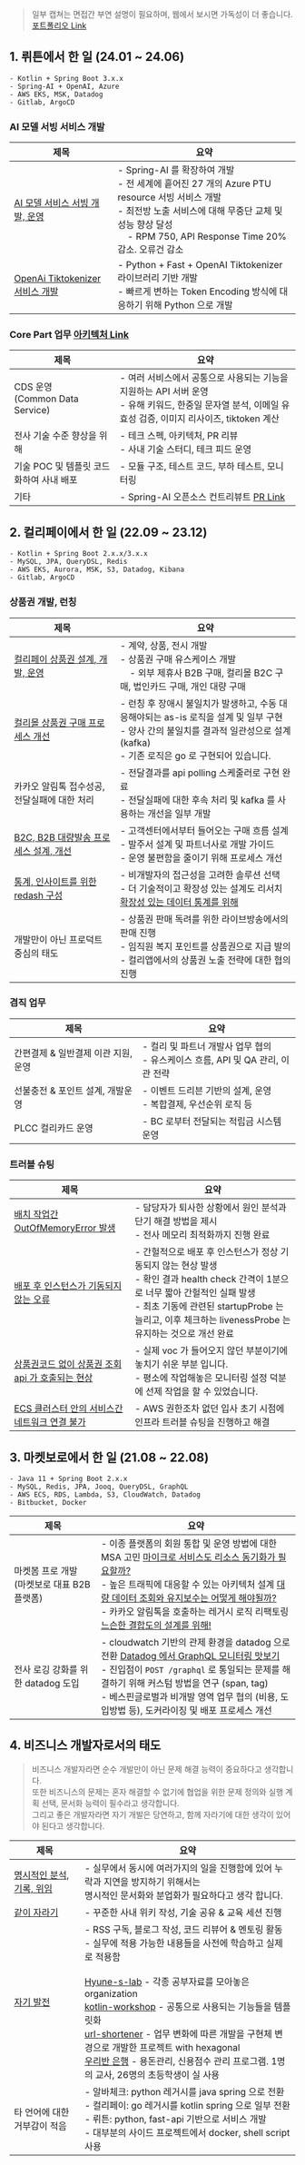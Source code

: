> 일부 캡쳐는 면접간 부연 설명이 필요하며, 웹에서 보시면 가독성이 더 좋습니다. [포트폴리오 Link](https://github.com/Hyune-c/Hyune-c/blob/master/resume_%20portfolio.md)

## 1. 뤼튼에서 한 일 (24.01 ~ 24.06)

```text
- Kotlin + Spring Boot 3.x.x
- Spring-AI + OpenAI, Azure 
- AWS EKS, MSK, Datadog
- Gitlab, ArgoCD
```

### AI 모델 서빙 서비스 개발

| 제목                                                                                                          | 요약                                                                                                                                                                                      |
|-------------------------------------------------------------------------------------------------------------|-----------------------------------------------------------------------------------------------------------------------------------------------------------------------------------------|
| [AI 모델 서비스 서빙 개발, 운영](https://hyune-c.notion.site/AI-0f68cce75c2c4bd9b18e3b7cace4a202?pvs=4)                | - Spring-AI 를 확장하여 개발<br/>- 전 세계에 흩어진 27 개의 Azure PTU resource 서빙 서비스 개발<br/>- 최전방 노출 서비스에 대해 무중단 교체 및 성능 향상 달성<br/>&nbsp;&nbsp;&nbsp;&nbsp;- RPM 750, API Response Time 20% 감소. 오류건 감소 |
| [OpenAi Tiktokenizer 서비스 개발 ](https://hyune-c.notion.site/Tokenizer-0aacc387412b4773a921ef3ec4f310b1?pvs=4) | - Python + Fast + OpenAI Tiktokenizer 라이브러리 기반 개발 <br/>- 빠르게 변하는 Token Encoding 방식에 대응하기 위해 Python 으로 개발                                                                                |

### Core Part 업무 [아키텍처 Link](https://hyune-c.notion.site/85d1eb7cefbc496994e9bcaf6aab3ed8?pvs=4)

| 제목                               | 요약                                                                                                                          |
|----------------------------------|-----------------------------------------------------------------------------------------------------------------------------|
| CDS 운영<br/>(Common Data Service) | - 여러 서비스에서 공통으로 사용되는 기능을 지원하는 API 서버 운영 <br/>- 유해 키워드, 한중일 문자열 분석, 이메일 유효성 검증, 이미지 리사이즈, tiktoken 계산                        |
| 전사 기술 수준 향상을 위해                  | - 테크 스펙, 아키텍처, PR 리뷰<br/>- 사내 기술 스터디, 테크 피드 운영                                                                              |
| 기술 POC 및 템플릿 코드화하여 사내 배포         | - 모듈 구조, 테스트 코드, 부하 테스트, 모니터링                                                                                               |
| 기타                               | - Spring-AI 오픈소스 컨트리뷰트 [PR Link](https://github.com/spring-projects/spring-ai/pulls?q=is%3Apr+is%3Aclosed+author%3AHyune-c) |

## 2. 컬리페이에서 한 일 (22.09 ~ 23.12)

```text
- Kotlin + Spring Boot 2.x.x/3.x.x
- MySQL, JPA, QueryDSL, Redis 
- AWS EKS, Aurora, MSK, S3, Datadog, Kibana
- Gitlab, ArgoCD
```

### 상품권 개발, 런칭

| 제목                                                                                                      | 요약                                                                                                                                           |
|---------------------------------------------------------------------------------------------------------|----------------------------------------------------------------------------------------------------------------------------------------------|
| [컬리페이 상품권 설계, 개발, 운영](https://hyune-c.notion.site/0dab4f6cbb364ad5b09eeae23025dc2a?pvs=4)               | - 계약, 상품, 전시 개발<br>- 상품권 구매 유스케이스 개발<br>&nbsp;&nbsp;&nbsp;&nbsp;- 외부 제휴사 B2B 구매, 컬리몰 B2C 구매, 법인카드 구매, 개인 대량 구매                               |
| [컬리몰 상품권 구매 프로세스 개선](https://hyune-c.notion.site/2535950e7b224b44b3c940b6811f521e?pvs=4)                | - 런칭 후 장애시 불일치가 발생하고, 수동 대응해야되는 as-is 로직을 설계 및 일부 구현<br>- 양사 간의 불일치를 결과적 일관성으로 설계 (kafka)<br>- 기존 로직은 go 로 구현되어 있습니다.                        |
| 카카오 알림톡 접수성공, 전달실패에 대한 처리                                                                               | - 전달결과를 api polling 스케줄러로 구현 완료<br> - 전달실패에 대한 후속 처리 및 kafka 를 사용하는 개선을 일부 개발                                                                |
| [B2C, B2B 대량발송 프로세스 설계, 개선](https://hyune-c.notion.site/B2C-B2B-acf2eec8bc294195ac773c386b807dc5?pvs=4) | - 고객센터에서부터 들어오는 구매 흐름 설계<br> - 발주서 설계 및 파트너사로 개발 가이드<br>- 운영 불편함을 줄이기 위해 프로세스 개선                                                             |
| [통계, 인사이트를 위한 redash 구성](https://hyune-c.notion.site/redash-7f7fa36cbcfe44c1bde64d26f4878027?pvs=4)     | - 비개발자의 접근성을 고려한 솔루션 선택<br/>- 더 기술적이고 확장성 있는 설계도 리서치 [확장성 있는 데이터 통계를 위해](https://hyune-c.notion.site/6e12f39a680e4baa9598a72eb2e3acff?pvs=4) |
| 개발만이 아닌 프로덕트 중심의 태도                                                                                     | - 상품권 판매 독려를 위한 라이브방송에서의 판매 진행<br>- 임직원 복지 포인트를 상품권으로 지급 발의<br>- 컬리앱에서의 상품권 노출 전략에 대한 협의 진행                                                  |

### 겸직 업무

| 제목                    | 요약                                                     |
|-----------------------|--------------------------------------------------------|
| 간편결제 & 일반결제 이관 지원, 운영 | - 컬리 및 파트너 개발사 업무 협의<br>- 유스케이스 흐름, API 및 QA 관리, 이관 전략 |
| 선불충전 & 포인트 설계, 개발운영   | - 이벤트 드리븐 기반의 설계, 운영<br>- 복합결제, 우선순위 로직 등              |
| PLCC 컬리카드 운영          | - BC 로부터 전달되는 적립금 시스템 운영                               |

### 트러블 슈팅

| 제목                                                                                                                  | 요약                                                                                                                                                                |
|---------------------------------------------------------------------------------------------------------------------|-------------------------------------------------------------------------------------------------------------------------------------------------------------------|
| [배치 작업간 OutOfMemoryError 발생](https://hyune-c.notion.site/1-OutOfMemoryError-b3b513d7f21445b79e70a58310458332?pvs=4) | - 담당자가 퇴사한 상황에서 원인 분석과 단기 해결 방법을 제시<br>- 전사 메모리 최적화까지 진행 완료                                                                                                       |
| [배포 후 인스턴스가 기동되지 않는 오류](https://hyune-c.notion.site/3c0bc9e292c04e3b83a038f3b169e1a0?pvs=4)                         | - 간헐적으로 배포 후 인스턴스가 정상 기동되지 않는 현상 발생<br>- 확인 결과 health check 간격이 1분으로 너무 짧아 간헐적인 실패 발생<br> - 최초 기동에 관련된 startupProbe 는 늘리고, 이후 체크하는 livenessProbe 는 유지하는 것으로 개선 완료 |
| [상품권코드 없이 상품권 조회 api 가 호출되는 현상](https://hyune-c.notion.site/2-api-14772169bbec4e249653359d25c4900c?pvs=4)           | - 실제 voc 가 들어오지 않던 부분이기에 놓치기 쉬운 부분 입니다.<br>- 평소에 작업해놓은 모니터링 설정 덕분에 선제 작업을 할 수 있었습니다.                                                                              |
| [ECS 클러스터 안의 서비스간 네트워크 연결 불가](https://hyune-c.tistory.com/52)                                                       | - AWS 권한조차 없던 입사 초기 시점에 인프라 트러블 슈팅을 진행하고 해결                                                                                                                       |

## 3. 마켓보로에서 한 일 (21.08 ~ 22.08)

```text
- Java 11 + Spring Boot 2.x.x
- MySQL, Redis, JPA, Jooq, QueryDSL, GraphQL
- AWS ECS, RDS, Lambda, S3, CloudWatch, Datadog
- Bitbucket, Docker
```

| 제목                              | 요약                                                                                                                                                                                                                                                                                                                                                                                                                                                                                                                                                                                                                                                                                 |
|---------------------------------|------------------------------------------------------------------------------------------------------------------------------------------------------------------------------------------------------------------------------------------------------------------------------------------------------------------------------------------------------------------------------------------------------------------------------------------------------------------------------------------------------------------------------------------------------------------------------------------------------------------------------------------------------------------------------------|
| 마켓봄 프로 개발<br/>(마켓보로 대표 B2B 플랫폼) | - 이종 플랫폼의 회원 통합 및 운영 방법에 대한 MSA 고민 [마이크로 서비스도 리소스 동기화가 필요할까?](https://hyune-c.tistory.com/entry/%EB%A7%88%EC%9D%B4%ED%81%AC%EB%A1%9C-%EC%84%9C%EB%B9%84%EC%8A%A4%EB%8F%84-%EB%A6%AC%EC%86%8C%EC%8A%A4-%EB%8F%99%EA%B8%B0%ED%99%94%EA%B0%80-%ED%95%84%EC%9A%94%ED%95%A0%EA%B9%8C?category=991435)<br/>- 높은 트래픽에 대응할 수 있는 아키텍처 설계 [대량 데이터 조회와 유지보수는 어떻게 해야될까?](https://hyune-c.tistory.com/entry/%EB%8C%80%EB%9F%89-%EB%8D%B0%EC%9D%B4%ED%84%B0-%EC%A1%B0%ED%9A%8C%EC%9C%A0%EC%A7%80%EB%B3%B4%EC%88%98%EB%8A%94-%EC%96%B4%EB%96%BB%EA%B2%8C-%ED%95%B4%EC%95%BC%EB%90%A0%EA%B9%8C?category=991435)<br/>- 카카오 알림톡을 호출하는 레거시 로직 리팩토링 [느슨한 결합도의 설계를 위해!](https://hyune-c.tistory.com/32) |
| 전사 로깅 강화를 위한 datadog 도입         | - cloudwatch 기반의 관제 환경을 datadog 으로 전환 [Datadog 에서 GraphQL 모니터링 맛보기](https://hyune-c.tistory.com/entry/Datadog-%EC%97%90%EC%84%9C-GraphQL-%EB%AA%A8%EB%8B%88%ED%84%B0%EB%A7%81-%EB%A7%9B%EB%B3%B4%EA%B8%B0?category=989703) <br/>- 진입점이 `POST /graphql` 로 통일되는 문제를 해결하기 위해 커스텀 방법을 연구 (span, tag)<br/>- 베스핀글로벌과 비개발 영역 업무 협의 (비용, 도입방법 등), 도커라이징 및 배포 프로세스 개선                                                                                                                                                                                                                                                                                                                       |

## 4. 비즈니스 개발자로서의 태도

> 비즈니스 개발자라면 순수 개발만이 아닌 문제 해결 능력이 중요하다고 생각합니다.  
> 또한 비즈니스의 문제는 혼자 해결할 수 없기에 협업을 위한 문제 정의와 실행 계획 선택, 문서화 능력이 필수라고 생각합니다.  
> 그리고 좋은 개발자라면 자기 개발은 당연하고, 함께 자라기에 대한 생각이 있어야 된다고 생각합니다.

| 제목                                                                                    | 요약                                                                                                                                                                                                                                                                                                                                                                                                                                                                                                             |
|---------------------------------------------------------------------------------------|----------------------------------------------------------------------------------------------------------------------------------------------------------------------------------------------------------------------------------------------------------------------------------------------------------------------------------------------------------------------------------------------------------------------------------------------------------------------------------------------------------------|
| [명시적인 분석, 기록, 위임](https://hyune-c.notion.site/c1af634858874fd1a71fa67ac78d1e0b?pvs=4) | - 실무에서 동시에 여러가지의 일을 진행함에 있어 누락과 지연을 방지하기 위해서는<br/>명시적인 문서화와 분업화가 필요하다고 생각 합니다.                                                                                                                                                                                                                                                                                                                                                                                                                                 |
| [같이 자라기](https://hyune-c.notion.site/c2bc0343a13340899adac0880f6cb581?pvs=4)          | - 꾸준한 사내 위키 작성, 기술 공유 & 교육 세션 진행                                                                                                                                                                                                                                                                                                                                                                                                                                                                               |
| [자기 발전](https://hyune-c.notion.site/d9240728504c46dcbe55b7f6d4a76ce9?pvs=4)<br/>      | - RSS 구독, 블로그 작성, 코드 리뷰어 & 멘토링 활동<br>- 실무에 적용 가능한 내용들을 사전에 학습하고 실제로 적용함<br/><br/>[Hyune-s-lab](https://github.com/orgs/Hyune-s-lab/repositories) - 각종 공부자료를 모아놓은 organization<br/>[kotlin-workshop](https://github.com/Hyune-s-lab/kopring-workshop) - 공통으로 사용되는 기능들을 템플릿화<br/>[url-shortener](https://github.com/Hyune-s-lab/url-shortener) - 업무 변화에 따른 개발을 구현체 변경으로 개발한 프로젝트 with hexagonal <br/>[우리반 은행](https://github.com/Our-Class-Bank/core-backend) - 용돈관리, 신용점수 관리 프로그램. 1명의 교사, 26명의 초등학생이 실 사용<br/> |
| 타 언어에 대한 거부감이 적음                                                                      | - 알바체크: python 레거시를 java spring 으로 전환<br>- 컬리페이: go 레거시를 kotlin spring 으로 일부 전환<br>- 뤼튼: python, fast-api 기반으로 서비스 개발<br/>- 대부분의 사이드 프로젝트에서 docker, shell script 사용                                                                                                                                                                                                                                                                                                                                            |
